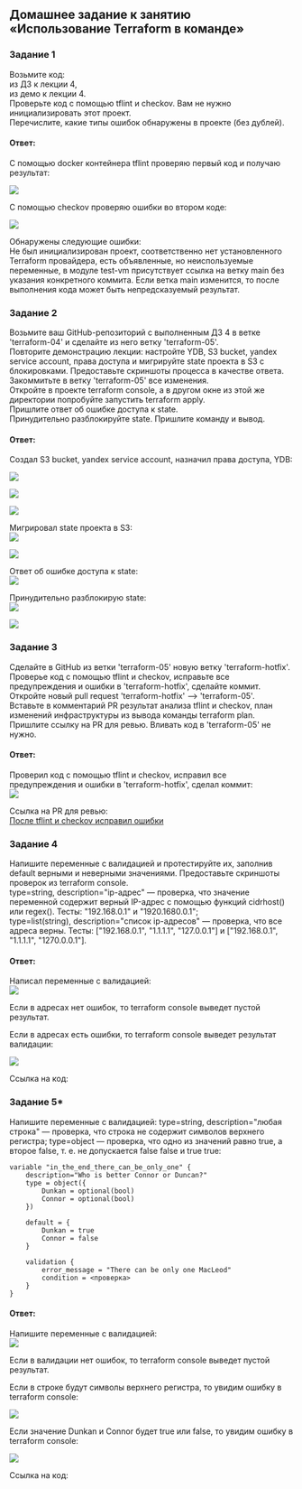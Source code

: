 ## Домашнее задание к занятию «Использование Terraform в команде»  

### Задание 1  
Возьмите код:  
из ДЗ к лекции 4,  
из демо к лекции 4.  
Проверьте код с помощью tflint и checkov. Вам не нужно инициализировать этот проект.  
Перечислите, какие типы ошибок обнаружены в проекте (без дублей).  

#### Ответ:  
С помощью docker контейнера tflint проверяю первый код и получаю результат:  

![](https://github.com/networksuperman/netology_dev_ops/blob/main/ter-homeworks/05/img/img_1.png)  

С помощью checkov проверяю ошибки во втором коде:  

![](https://github.com/networksuperman/netology_dev_ops/blob/main/ter-homeworks/05/img/img_2.png)  

Обнаружены следующие ошибки:  
Не был инициализирован проект, соответственно нет установленного Terraform провайдера, есть объявленные, но неиспользуемые переменные, в модуле test-vm присутствует ссылка на ветку main без указания конкретного коммита. Если ветка main изменится, то после выполнения кода может быть непредсказуемый результат.  


### Задание 2  
Возьмите ваш GitHub-репозиторий с выполненным ДЗ 4 в ветке 'terraform-04' и сделайте из него ветку 'terraform-05'.  
Повторите демонстрацию лекции: настройте YDB, S3 bucket, yandex service account, права доступа и мигрируйте state проекта в S3 с блокировками. Предоставьте скриншоты процесса в качестве ответа.  
Закоммитьте в ветку 'terraform-05' все изменения.  
Откройте в проекте terraform console, а в другом окне из этой же директории попробуйте запустить terraform apply.  
Пришлите ответ об ошибке доступа к state.  
Принудительно разблокируйте state. Пришлите команду и вывод.  

#### Ответ:  
Создал S3 bucket, yandex service account, назначил права доступа, YDB:  

![](https://github.com/networksuperman/netology_dev_ops/blob/main/ter-homeworks/05/img/img_3.png)  

![](https://github.com/networksuperman/netology_dev_ops/blob/main/ter-homeworks/05/img/img_4_1.png)  

![](https://github.com/networksuperman/netology_dev_ops/blob/main/ter-homeworks/05/img/img_5_1.png)  

Мигрировал state проекта в S3:  
![](https://github.com/networksuperman/netology_dev_ops/blob/main/ter-homeworks/05/img/img_6.png)  

![](https://github.com/networksuperman/netology_dev_ops/blob/main/ter-homeworks/05/img/img_7.png)  

Ответ об ошибке доступа к state:  
![](https://github.com/networksuperman/netology_dev_ops/blob/main/ter-homeworks/05/img/img_8.png)  

Принудительно разблокирую state:  
![](https://github.com/networksuperman/netology_dev_ops/blob/main/ter-homeworks/05/img/img_9_1.png)  

![](https://github.com/networksuperman/netology_dev_ops/blob/main/ter-homeworks/05/img/img_9_2.png)  

### Задание 3  
Сделайте в GitHub из ветки 'terraform-05' новую ветку 'terraform-hotfix'.  
Проверье код с помощью tflint и checkov, исправьте все предупреждения и ошибки в 'terraform-hotfix', сделайте коммит.  
Откройте новый pull request 'terraform-hotfix' --> 'terraform-05'.  
Вставьте в комментарий PR результат анализа tflint и checkov, план изменений инфраструктуры из вывода команды terraform plan.  
Пришлите ссылку на PR для ревью. Вливать код в 'terraform-05' не нужно.  
#### Ответ:  
Проверил код с помощью tflint и checkov, исправил все предупреждения и ошибки в 'terraform-hotfix', сделал коммит:  
![](https://github.com/networksuperman/netology_dev_ops/blob/main/ter-homeworks/05/img/img_10.png)  

Ссылка на PR для ревью:  
[После tflint и checkov исправил ошибки](https://github.com/networksuperman/terraform04/pull/4)  


### Задание 4  
Напишите переменные с валидацией и протестируйте их, заполнив default верными и неверными значениями. Предоставьте скриншоты проверок из terraform console.  
type=string, description="ip-адрес" — проверка, что значение переменной содержит верный IP-адрес с помощью функций cidrhost() или regex(). Тесты: "192.168.0.1" и "1920.1680.0.1";  
type=list(string), description="список ip-адресов" — проверка, что все адреса верны. Тесты: ["192.168.0.1", "1.1.1.1", "127.0.0.1"] и ["192.168.0.1", "1.1.1.1", "1270.0.0.1"].  

#### Ответ:  
Написал переменные с валидацией:  
![](https://github.com/networksuperman/netology_dev_ops/blob/main/ter-homeworks/05/img/img_11.png)  

Если в адресах нет ошибок, то terraform console выведет пустой результат.  

Если в адресах есть ошибки, то terraform console выведет результат валидации:  

![](https://github.com/networksuperman/netology_dev_ops/blob/main/ter-homeworks/05/img/img_12.png)  

Ссылка на код: 
[](https://github.com/networksuperman/netology_dev_ops/blob/main/ter-homeworks/05/src/validation/variables_4.tf)  


### Задание 5*
Напишите переменные с валидацией:
type=string, description="любая строка" — проверка, что строка не содержит символов верхнего регистра;
type=object — проверка, что одно из значений равно true, а второе false, т. е. не допускается false false и true true:

```
variable "in_the_end_there_can_be_only_one" {
    description="Who is better Connor or Duncan?"
    type = object({
        Dunkan = optional(bool)
        Connor = optional(bool)
    })

    default = {
        Dunkan = true
        Connor = false
    }

    validation {
        error_message = "There can be only one MacLeod"
        condition = <проверка>
    }
}
```
#### Ответ:  
Напишите переменные с валидацией:  
![](https://github.com/networksuperman/netology_dev_ops/blob/main/ter-homeworks/05/img/img_13.png)  

Если в валидации нет ошибок, то terraform console выведет пустой результат.  

Если в строке будут символы верхнего регистра, то увидим ошибку в terraform console:  

![](https://github.com/networksuperman/netology_dev_ops/blob/main/ter-homeworks/05/img/img_14.png)  

Если значение Dunkan и Connor будет true или false, то увидим ошибку в terraform console:  

![](https://github.com/networksuperman/netology_dev_ops/blob/main/ter-homeworks/05/img/img_15.png)  

Ссылка на код: 
[](https://github.com/networksuperman/netology_dev_ops/blob/main/ter-homeworks/05/src/validation/variables_5.tf)  
